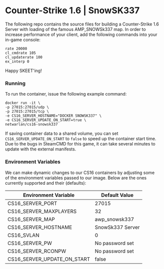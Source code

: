 Counter-Strike 1.6 | SnowSK337
==============================
The following repo contains the source files for building a Counter-Strike 1.6 Server with loading of the famous AMP_SNOWSk337 map.
In order to increase performance of your client, add the following commands into your in-game console:
```
rate 20000
cl_cmdrate 105
cl_updaterate 100
ex_interp 0
```

Happy SKEET'ing!


### Running
To run the container, issue the following example command:
```
docker run -it \
-p 27015:27015/udp \
-p 27015:27015/tcp \
-e CS16_SERVER_HOSTNAME="DOCKER SNOWSK337" \
-e CS16_SERVER_UPDATE_ON_START=true \
netwarlan/cs16-snowsk337
```

If saving container data to a shared volume, you can set `CS16_SERVER_UPDATE_ON_START` to `false` to speed up the container start time. Due to the bugs in SteamCMD for this game, it can take several minutes to update with the external manifests.


### Environment Variables
We can make dynamic changes to our CS16 containers by adjusting some of the environment variables passed to our image.
Below are the ones currently supported and their (defaults):

Environment Variable | Default Value
-------------------- | -------------
CS16_SERVER_PORT | 27015
CS16_SERVER_MAXPLAYERS | 32
CS16_SERVER_MAP | awp_snowsk337
CS16_SERVER_HOSTNAME | SnowSk337 Server
CS16_SVLAN | 0
CS16_SERVER_PW | No password set
CS16_SERVER_RCONPW | No password set
CS16_SERVER_UPDATE_ON_START | false
